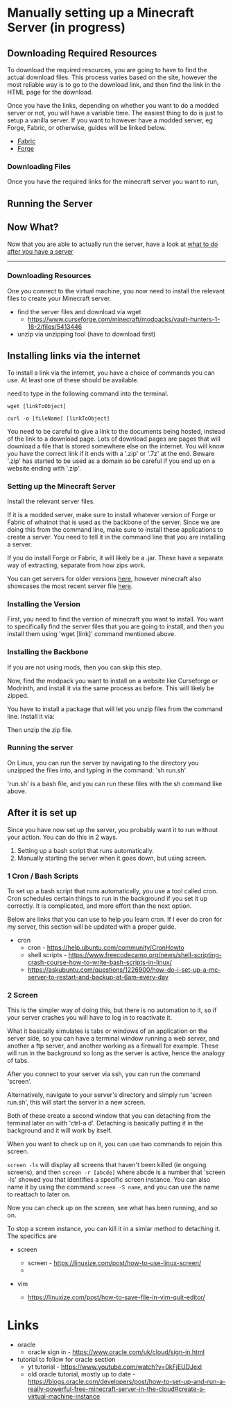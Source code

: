 # Manually setting up a Minecraft Server (in progress)

## Downloading Required Resources

To download the required resources, you are going to have to find the actual download files. This process varies based on the site,
however the most reliable way is to go to the download link, and then find the link in the HTML page for the download.

Once you have the links, depending on whether you want to do a modded server or not, you will have a variable time.
The easiest thing to do is just to setup a vanilla server. If you want to however have a modded server, eg Forge, Fabric, or otherwise, guides will be linked below.

- [Fabric](./fabric.md)
- [Forge](./forge.md)

### Downloading Files

Once you have the required links for the minecraft server you want to run,

## Running the Server

## Now What?

Now that you are able to actually run the server, have a look at [what to do after you have a server](/options/post-install.md)

---

### Downloading Resources

One you connect to the virtual machine, you now need to install the relevant files to create your Minecraft server.

- find the server files and download via wget
  - <https://www.curseforge.com/minecraft/modpacks/vault-hunters-1-18-2/files/5413446>
- unzip via unzipping tool (have to download first)

## Installing links via the internet

To install a link via the internet, you have a choice of commands you can use. At least one of these should be available.
<!-- TODO finish section -->
need to type in the following command into the terminal.

```unix
wget [linkToObject]
```

```unix
curl -o [fileName] [linkToObject]
```

You need to be careful to give a link to the documents being hosted, instead of the link to a download page. Lots of download pages are pages that will download a file that is stored somewhere else on the internet.
You will know you have the correct link if it ends with a '.zip' or '.7z' at the end. Beware '.zip' has started to be used as a domain so be careful if you end up on a website ending with '.zip'.

### Setting up the Minecraft Server

Install the relevant server files.

If it is a modded server, make sure to install whatever version of Forge or Fabric of whatnot that is used as the backbone of the server.
Since we are doing this from the command line, make sure to install these applications to create a server. You need to tell it in the command line that you are installing a server.

If you do install Forge or Fabric, it will likely be a .jar. These have a separate way of extracting, separate from how zips work.

You can get servers for older versions [here](https://mctimemachine.com/), however minecraft also showcases the most recent server file [here](https://minecraft.net/download/server).

### Installing the Version

First, you need to find the version of minecraft you want to install. You want to specifically find the server files that you are going to install, and then you install them using 'wget [link]' command mentioned above.

### Installing the Backbone

If you are not using mods, then you can skip this step.

Now, find the modpack you want to install on a website like Curseforge or Modrinth, and install it via the same process as before. This will likely be zipped.

You have to install a package that will let you unzip files from the command line.
Install it via:

Then unzip the zip file.

### Running the server

On Linux, you can run the server by navigating to the directory you unzipped the files into, and typing in the command:
'sh run.sh'

'run.sh' is a bash file, and you can run these files with the sh command like above.

## After it is set up

Since you have now set up the server, you probably want it to run without your action. You can do this in 2 ways.

1. Setting up a bash script that runs automatically.
2. Manually starting the server when it goes down, but using screen.

### 1 Cron / Bash Scripts

To set up a bash script that runs automatically, you use a tool called cron. Cron schedules certain things to run in the background if you set it up correctly. It is complicated, and more effort than the next option.

Below are links that you can use to help you learn cron. If I ever do cron for my server, this section will be updated with a proper guide.

- cron
  - cron - <https://help.ubuntu.com/community/CronHowto>
  - shell scripts - <https://www.freecodecamp.org/news/shell-scripting-crash-course-how-to-write-bash-scripts-in-linux/>
  - <https://askubuntu.com/questions/1226900/how-do-i-set-up-a-mc-server-to-restart-and-backup-at-6am-every-day>

### 2 Screen

This is the simpler way of doing this, but there is no automation to it, so if your server crashes you will have to log in to reactivate it.

What it basically simulates is tabs or windows of an application on the server side, so you can have a terminal window running a web server, and another a ftp server, and another working as a firewall for example. These will run in the background so long as the server is active, hence the analogy of tabs.

After you connect to your server via ssh, you can run the command 'screen'.

Alternatively, navigate to your server's directory and simply run 'screen run.sh', this will start the server in a new screen.

Both of these create a second window that you can detaching from the terminal later on with 'ctrl-a d'.
Detaching is basically putting it in the background and it will work by itself.

When you want to check up on it, you can use two commands to rejoin this screen.

`screen -ls` will display all screens that haven't been killed (ie ongoing screens),
and then `screen -r [abcde]` where abcde is a number that 'screen -ls' showed you that identifies a specific screen instance.
You can also name it by using the command `screen -S name`, and you can use the name to reattach to later on.

Now you can check up on the screen, see what has been running, and so on.

To stop a screen instance, you can kill it in a simlar method to detaching it.
The specifics are

- screen
  - screen - <https://linuxize.com/post/how-to-use-linux-screen/>
  -

- vim
  - <https://linuxize.com/post/how-to-save-file-in-vim-quit-editor/>

# Links

- oracle
  - oracle sign in - <https://www.oracle.com/uk/cloud/sign-in.html>
- tutorial to follow for oracle section
  - yt tutorial - <https://www.youtube.com/watch?v=0kFjEUDJexI>
  - old oracle tutorial, mostly up to date - <https://blogs.oracle.com/developers/post/how-to-set-up-and-run-a-really-powerful-free-minecraft-server-in-the-cloud#create-a-virtual-machine-instance>
